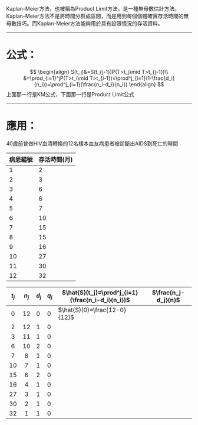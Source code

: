 Kaplan-Meier方法，也被稱為Product Limit方法，是一種無母數估計方法。Kaplan-Meier方法不是將時間分群成區間，而是用到每個個體確實存活時間的無母數技巧。而Kaplan-Meier方法能夠用於具有設限情況的存活資料。
- - -
# 公式：
$$
\begin{align}
S(t_j)&=S(t_{j-1})P(T>t_j\mid T>t_{j-1})\\
&=\prod_{i=1}^jP(T>t_i\mid T>t_{i-1})=\prod^j_{i=1}(1-\frac{d_i}{n_i})=\prod^j_{i=1}(\frac{n_i-d_i}{n_i})
\end{align}
$$
上面那一行是KM公式，下面那一行是Product Limit公式
- - -
# 應用：
40歲前曾做HIV血清轉換的12名樣本血友病患者被診斷出AIDS到死亡的時間

| 病患編號 | 存活時間(月) |
| ---- | ------- |
| 1    | 2       |
| 2    | 3       |
| 3    | 6       |
| 4    | 6       |
| 5    | 7       |
| 6    | 10      |
| 7    | 15      |
| 8    | 15      |
| 9    | 16      |
| 10   | 27      |
| 11   | 30      |
| 12   | 32      |


| $t_j$ | $n_j$ | $d_j$ | $q_j$ | $\hat{S}(t_j)=\prod^j_{i=1}(\frac{n_i-d_i}{n_i})$ | $\frac{n_j-d_j}{n}$ |
| :---: | :---: | ----- | ----- | ------------------------------------------------- | ------------------- |
|   0   |  12   | 0     | 0     | $\hat{S}(0)=\frac{12-0}{12}$                      |                     |
|   2   |  12   | 1     | 0     |                                                   |                     |
|   3   |  11   | 1     | 0     |                                                   |                     |
|   6   |  10   | 2     | 0     |                                                   |                     |
|   7   |   8   | 1     | 0     |                                                   |                     |
|  10   |   7   | 1     | 0     |                                                   |                     |
|  15   |   6   | 2     | 0     |                                                   |                     |
|  16   |   4   | 1     | 0     |                                                   |                     |
|  27   |   3   | 1     | 0     |                                                   |                     |
|  30   |   2   | 1     | 0     |                                                   |                     |
|  32   |   1   | 1     | 0     |                                                   |                     |
